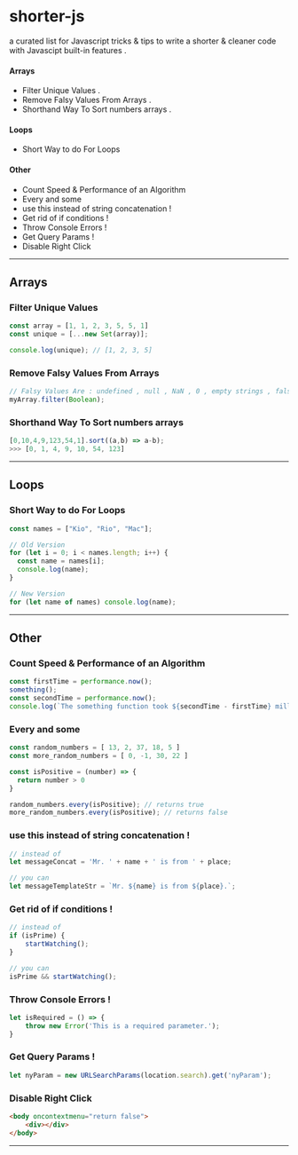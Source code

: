 # shorter-js 
a curated list for Javascript tricks & tips to write a shorter & cleaner code with Javascipt built-in features . 

#### Arrays 
* Filter Unique Values .
* Remove Falsy Values From Arrays .
* Shorthand Way To Sort numbers arrays . 

#### Loops 
* Short Way to do For Loops

#### Other 
* Count Speed & Performance of an Algorithm 
* Every and some
* use this instead of string concatenation !
* Get rid of if conditions !
* Throw Console Errors !
* Get Query Params ! 
* Disable Right Click

---
## Arrays 

### Filter Unique Values
```js
const array = [1, 1, 2, 3, 5, 5, 1]
const unique = [...new Set(array)];

console.log(unique); // [1, 2, 3, 5]
```

### Remove Falsy Values From Arrays
```js 
// Falsy Values Are : undefined , null , NaN , 0 , empty strings , false
myArray.filter(Boolean);

```
### Shorthand Way To Sort numbers arrays 

```js
[0,10,4,9,123,54,1].sort((a,b) => a-b);
>>> [0, 1, 4, 9, 10, 54, 123]
```
---
## Loops 

### Short Way to do For Loops
```js
const names = ["Kio", "Rio", "Mac"];

// Old Version
for (let i = 0; i < names.length; i++) {
  const name = names[i];
  console.log(name);
}

// New Version
for (let name of names) console.log(name);
```

---
## Other 

### Count Speed & Performance of an Algorithm  
```js
const firstTime = performance.now();
something();
const secondTime = performance.now();
console.log(`The something function took ${secondTime - firstTime} milliseconds.`);
```

### Every and some
```js
const random_numbers = [ 13, 2, 37, 18, 5 ]
const more_random_numbers = [ 0, -1, 30, 22 ]

const isPositive = (number) => {
  return number > 0
}

random_numbers.every(isPositive); // returns true
more_random_numbers.every(isPositive); // returns false
```

### use this instead of string concatenation !
```js 
// instead of 
let messageConcat = 'Mr. ' + name + ' is from ' + place;

// you can 
let messageTemplateStr = `Mr. ${name} is from ${place}.`;
```

### Get rid of if conditions !
```js 
// instead of 
if (isPrime) {
    startWatching();
}

// you can 
isPrime && startWatching();
```

### Throw Console Errors !
```js 
let isRequired = () => {
    throw new Error('This is a required parameter.');
}
```

### Get Query Params ! 
```js 
let nyParam = new URLSearchParams(location.search).get('nyParam');
```

### Disable Right Click 
```html
<body oncontextmenu="return false">
    <div></div>
</body>
```
---


